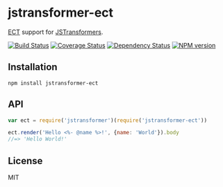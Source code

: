 # jstransformer-ect

[ECT](http://ectjs.com/) support for [JSTransformers](http://github.com/jstransformers).

[![Build Status](https://img.shields.io/travis/jstransformers/jstransformer-ect/master.svg)](https://travis-ci.org/jstransformers/jstransformer-ect)
[![Coverage Status](https://img.shields.io/coveralls/jstransformers/jstransformer-ect/master.svg)](https://coveralls.io/r/jstransformers/jstransformer-ect?branch=master)
[![Dependency Status](https://img.shields.io/david/jstransformers/jstransformer-ect/master.svg)](http://david-dm.org/jstransformers/jstransformer-ect)
[![NPM version](https://img.shields.io/npm/v/jstransformer-ect.svg)](https://www.npmjs.org/package/jstransformer-ect)

## Installation

    npm install jstransformer-ect

## API

```js
var ect = require('jstransformer')(require('jstransformer-ect'))

ect.render('Hello <%- @name %>!', {name: 'World'}).body
//=> 'Hello World!'
```

## License

MIT
